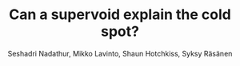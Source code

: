 ---
no: "12"
title: "Can a supervoid explain the cold spot?"
arxiv_link: "https://arxiv.org/abs/1408.4720"
arxiv_id: "1408.4720"
author: "Seshadri Nadathur, Mikko Lavinto, Shaun Hotchkiss, Syksy R&auml;s&auml;nen"
reviewed: True
journal: "Phys. Rev. D, 90, 103510 (2014)"
---